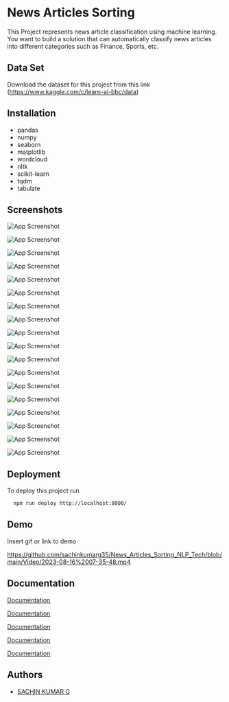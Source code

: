 
# News Articles Sorting
This Project represents news article classification using machine learning. You want to build a solution that can automatically classify news articles into different categories such as Finance, Sports, etc.

## Data Set 
Download the dataset for this project from this link (https://www.kaggle.com/c/learn-ai-bbc/data)



## Installation

* pandas
* numpy 
* seaborn
* matplotlib
* wordcloud
* nltk
* scikit-learn
* tqdm
* tabulate
    
## Screenshots

![App Screenshot](https://github.com/sachinkumarg35/News_Articles_Sorting_NLP_Tech/blob/main/Screenshots/S1.png)

![App Screenshot](https://github.com/sachinkumarg35/News_Articles_Sorting_NLP_Tech/blob/main/Screenshots/S2.png)

![App Screenshot](https://github.com/sachinkumarg35/News_Articles_Sorting_NLP_Tech/blob/main/Screenshots/S3.png)

![App Screenshot](https://github.com/sachinkumarg35/News_Articles_Sorting_NLP_Tech/blob/main/Screenshots/S4.png)

![App Screenshot](https://github.com/sachinkumarg35/News_Articles_Sorting_NLP_Tech/blob/main/Screenshots/S5.png)

![App Screenshot](https://github.com/sachinkumarg35/News_Articles_Sorting_NLP_Tech/blob/main/Screenshots/S6.png)

![App Screenshot](https://github.com/sachinkumarg35/News_Articles_Sorting_NLP_Tech/blob/main/Screenshots/S7.png)

![App Screenshot](https://github.com/sachinkumarg35/News_Articles_Sorting_NLP_Tech/blob/main/Screenshots/S8.png)

![App Screenshot](https://github.com/sachinkumarg35/News_Articles_Sorting_NLP_Tech/blob/main/Screenshots/S9.png)

![App Screenshot](https://github.com/sachinkumarg35/News_Articles_Sorting_NLP_Tech/blob/main/Screenshots/S10.png)

![App Screenshot](https://github.com/sachinkumarg35/News_Articles_Sorting_NLP_Tech/blob/main/Screenshots/S11.png)

![App Screenshot](https://github.com/sachinkumarg35/News_Articles_Sorting_NLP_Tech/blob/main/Screenshots/S12.png)

![App Screenshot](https://github.com/sachinkumarg35/News_Articles_Sorting_NLP_Tech/blob/main/Screenshots/S13.png)

![App Screenshot](https://github.com/sachinkumarg35/News_Articles_Sorting_NLP_Tech/blob/main/Screenshots/S14.png)

![App Screenshot](https://github.com/sachinkumarg35/News_Articles_Sorting_NLP_Tech/blob/main/Screenshots/S15.png)

![App Screenshot](https://github.com/sachinkumarg35/News_Articles_Sorting_NLP_Tech/blob/main/Screenshots/S16.png)

![App Screenshot](https://github.com/sachinkumarg35/News_Articles_Sorting_NLP_Tech/blob/main/Screenshots/S17.png)

![App Screenshot](https://github.com/sachinkumarg35/News_Articles_Sorting_NLP_Tech/blob/main/Screenshots/Capture.jpg)




## Deployment

To deploy this project run

```bash
  npm run deploy http://localhost:8000/
```


## Demo

Insert gif or link to demo

https://github.com/sachinkumarg35/News_Articles_Sorting_NLP_Tech/blob/main/Video/2023-08-16%2007-35-48.mp4

## Documentation

[Documentation](https://github.com/sachinkumarg35/News_Articles_Sorting_NLP_Tech/blob/main/Documents/Architecture.pdf)

[Documentation](https://github.com/sachinkumarg35/News_Articles_Sorting_NLP_Tech/blob/main/Documents/High%20Level%20Design.pdf)

[Documentation](https://github.com/sachinkumarg35/News_Articles_Sorting_NLP_Tech/blob/main/Documents/Low%20Level%20Design.pdf)

[Documentation](https://github.com/sachinkumarg35/News_Articles_Sorting_NLP_Tech/blob/main/Documents/News%20Article%20Sorting.pptx)

[Documentation](https://github.com/sachinkumarg35/News_Articles_Sorting_NLP_Tech/blob/main/Documents/Wireframe%20Document.pdf)




## Authors

- [SACHIN KUMAR G](https://github.com/sachinkumarg35)

